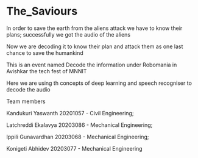 # The_Saviours
In order to save the earth from the aliens attack we have to know their plans; successfully we got the audio of the aliens 

Now we are decoding it to know their plan and attack them as one last chance to save the humankind

This is an event named Decode the information under Robomania in Avishkar the tech fest of MNNIT 

Here we are using th concepts of deep learning and speech recogniser to decode the audio

Team members

Kandukuri Yaswanth 20201057 - Civil Engineering;

Latchreddi Ekalavya 20203086 - Mechanical Engineering;

Ippili Gunavardhan 20203068 - Mechanical Engineering;

Konigeti Abhidev 20203077 - Mechanical Engineering
